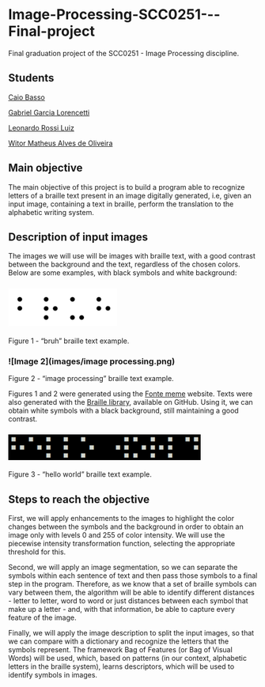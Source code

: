 # Image-Processing-SCC0251---Final-project
Final graduation project of the SCC0251 - Image Processing discipline.

## Students

  [Caio Basso](https://github.com/caioadb)

  [Gabriel Garcia Lorencetti](https://github.com/gabrielgarcia7)

  [Leonardo Rossi Luiz](https://github.com/leonrossi)

  [Witor Matheus Alves de Oliveira](https://github.com/witorMao)

## Main objective
The main objective of this project is to build a program able to recognize letters of a braille text present in an image digitally generated, i.e, given an input image, containing a text in braille, perform the translation to the alphabetic writing system.

## Description of input images
The images we will use will be images with braille text, with a good contrast between the background and the text, regardless of the chosen colors. Below are some examples, with black symbols and white background:

<!--   ### ![Image 1](https://fontmeme.com/temporary/d87d6a58412750d2a0404687d22e4a1f.png) -->
  ### ![Image 1](images/bruh.png)
  Figure 1 - “bruh” braille text example.
<!--   ### ![Image 2](https://fontmeme.com/temporary/810b93ad97fffc71b12c254742b15cd4.png) -->
  ### ![Image 2](images/image processing.png)
  Figure 2 - “image processing” braille text example.
  
Figures 1 and 2 were generated using the [Fonte meme](https://fontmeme.com/braille/) website.
Texts were also generated with the [Braille library](https://github.com/AaditT/braille), available on GitHub. Using it, we can obtain white symbols with a black background, still maintaining a good contrast.

  ### ![Image 3](/images/hello_wolrd.png)
  Figure 3 - “hello world” braille text example.
  
## Steps to reach the objective
First, we will apply enhancements to the images to highlight the color changes between the symbols and the background in order to obtain an image only with levels 0 and 255 of color intensity. We will use the piecewise intensity transformation function, selecting the appropriate threshold for this.

Second, we will apply an image segmentation, so we can separate the symbols within each sentence of text and then pass those symbols to a final step in the program. Therefore, as we know that a set of braille symbols can vary between them, the algorithm will be able to identify different distances - letter to letter, word to word or just distances between each symbol that make up a letter - and, with that information, be able to capture every feature of the image. 

Finally, we will apply the image description to split the input images, so that we can compare with a dictionary and recognize the letters that the symbols represent. The framework Bag of Features (or Bag of Visual Words) will be used, which, based on patterns (in our context, alphabetic letters in the braille system), learns descriptors, which will be used to identify symbols in images.

